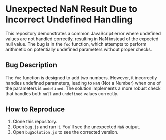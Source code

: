 # Unexpected NaN Result Due to Incorrect Undefined Handling

This repository demonstrates a common JavaScript error where undefined values are not handled correctly, resulting in NaN instead of the expected null value.  The bug is in the `foo` function, which attempts to perform arithmetic on potentially undefined parameters without proper checks.

## Bug Description
The `foo` function is designed to add two numbers. However, it incorrectly handles undefined parameters, leading to `NaN` (Not a Number) when one of the parameters is `undefined`. The solution implements a more robust check that handles both `null` and `undefined` values correctly.

## How to Reproduce
1. Clone this repository.
2. Open `bug.js` and run it.  You'll see the unexpected `NaN` output.
3. Open `bugSolution.js` to see the corrected version.